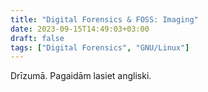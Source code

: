 ```yaml
---
title: "Digital Forensics & FOSS: Imaging"
date: 2023-09-15T14:49:03+03:00
draft: false
tags: ["Digital Forensics", "GNU/Linux"]
---
```

Drīzumā. Pagaidām lasiet angliski.
